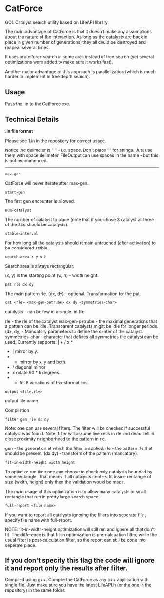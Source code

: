 # CatForce
GOL Catalyst search utility based on LifeAPI library. 

The main advantage of CatForce is that it doesn't make any assumptions about the nature of the interaction. As long as the catalysts are back in place in given number of generations, they all could be destroyed and reapear several times. 

It uses brute force search in some area instead of tree search (yet several optimizations were added to make sure it works fast). 

Another major advantage of this approach is parallelization (which is much harder to implement in tree depth search). 

Usage
--

Pass the .in to the CatForce.exe. 

Technical Details
--

**.in file format** 

Please see 1.in in the repository for correct usage. 

Notice the delimeter is " " - i.e. space. 
Don't place "" for strings. Just use them with space delimeter. 
FileOutput can use spaces in the name - but this is not recommended. 

---

`max-gen`

CatForce will never iterate after max-gen. 

`start-gen`

The first gen encounter is allowed. 

`num-catalyst`

The number of catalyst to place (note that if you chose 3 catalyst all three of the SLs should be catalysts). 

`stable-interval`

For how long all the catalysts should remain untouched (after activation) to be considered stable. 

`search-area x y w h`

Search area is always rectangular. 

(x, y) is the starting point (w, h) - width height. 

`pat rle dx dy`

The main pattern rle. 
(dx, dy) - optional. Transformation for the pat. 

`cat <rle> <max-gen-petrube> dx dy <symmetries-char>`

catalysts - can be few in a single .in file. 

rle - the rle of the catalyst 
max-gen-petrube - the maximal generations that a pattern can be idle. Transparent catalysts might be idle for longer periods. 
(dx, dy) - Mandatory parameters to define the center of the catalyst. 
symmetries-char - character that defines all symmetries the catalyst can be used. Currently supports: 
| + / x *

-  |   mirror by y.
-  +   mirror by x, y and both. 
-  /  diagonal mirror
-  x  rotate 90 * k degrees. 
-  *  All 8 variations of transformations. 

`output <file.rle>`

output file name. 

Compilation

`filter gen rle dx dy`

Note: one can use several filters. The filter will be checked if successful catalyst was found. 
Note: filter will assume live cells in rle and dead cell in close proximity neighborhood to the pattern in rle. 

gen - the generation at which the filter is applied. 
rle - the pattern rle that should be present. 
(dx dy) - transform of the pattern (mandatory). 

`fit-in-width-height width height`

To optimize run time one can choose to check only catalysts bounded by some rectangle. That means if all catalysts centers fit inside rectangle of size (width, height) only then the validation would be made. 

The main usage of this optimization is to allow many catalysts in small rectangle that run in pretty large search space. 

`full-report <file name>`

If you want to report all catalysts ignoring the filters into seperate file , specify file name with full-report. 

 NOTE: fit-in-width-height optimization will still run and ignore all that don't fit. The difference is that fit-in optimization is pre-calcuation filter, while the usual filter is post-calculation filter, so the report can still be done into seperate place. 
 
 If you don't specify this flag the code will ignore it and report only the results after filter. 
--

Compiled using g++. 
Compile the CatForce as any c++ application with single file. 
Just make sure you have the latest LifeAPI.h (or the one in the repository) in the same folder. 

